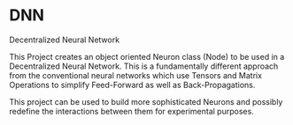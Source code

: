 # DNN
Decentralized Neural Network

This Project creates an object oriented Neuron class (Node) to be used in a Decentralized Neural Network. 
This is a fundamentally different approach from the conventional neural networks which use Tensors and Matrix Operations to simplify Feed-Forward as well as Back-Propagations.

This project can be used to build more sophisticated Neurons and possibly redefine the interactions between them for experimental purposes.
